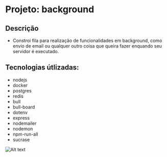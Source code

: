 # Projeto: background
## Descrição
  - Constroi fila para realização de funcionalidades em background, como envio de email ou qualquer outro coisa que queira
  fazer enquando seu servidor é executado.
## Tecnologias útlizadas:
  - nodejs
  - docker
  - postgres
  - redis
  - bull
  - bull-board
  - dotenv
  - express
  - nodemailer
  - nodemon
  - npm-run-all
  - sucrase
  
 ![Alt text](https://workerholic.github.io/img/ASP_diagram_1.png)
